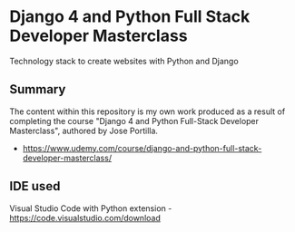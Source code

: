 # Django 4 and Python Full Stack Developer Masterclass
Technology stack to create websites with Python and Django

## Summary
The content within this repository is my own work produced as a result of completing the course  "Django 4 and Python Full-Stack Developer Masterclass", authored by Jose Portilla.
* https://www.udemy.com/course/django-and-python-full-stack-developer-masterclass/


## IDE used
Visual Studio Code with Python extension - https://code.visualstudio.com/download
